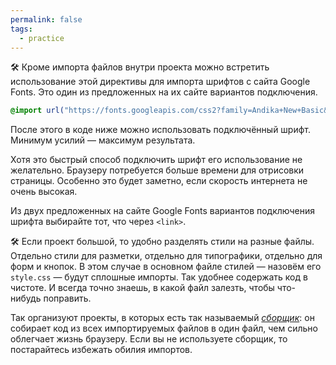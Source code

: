 ```yaml
---
permalink: false
tags:
  - practice
---
```



🛠 Кроме импорта файлов внутри проекта можно встретить использование этой директивы для импорта шрифтов с сайта Google Fonts. Это один из предложенных на их сайте вариантов подключения.

```css
@import url("https://fonts.googleapis.com/css2?family=Andika+New+Basic&display=swap");
```

После этого в коде ниже можно использовать подключённый шрифт. Минимум усилий — максимум результата.

Хотя это быстрый способ подключить шрифт его использование не желательно. Браузеру потребуется больше времени для отрисовки страницы. Особенно это будет заметно, если скорость интернета не очень высокая.

Из двух предложенных на сайте Google Fonts вариантов подключения шрифта выбирайте тот, что через `<link>`.

🛠 Если проект большой, то удобно разделять стили на разные файлы. Отдельно стили для разметки, отдельно для типографики, отдельно для форм и кнопок. В этом случае в основном файле стилей — назовём его `style.css` — будут сплошные импорты. Так удобнее содержать код в чистоте. И всегда точно знаешь, в какой файл залезть, чтобы что-нибудь поправить.

Так организуют проекты, в которых есть так называемый [_сборщик_](/js/tools/bundlers): он собирает код из всех импортируемых файлов в один файл, чем сильно облегчает жизнь браузеру. Если вы не используете сборщик, то постарайтесь избежать обилия импортов.
